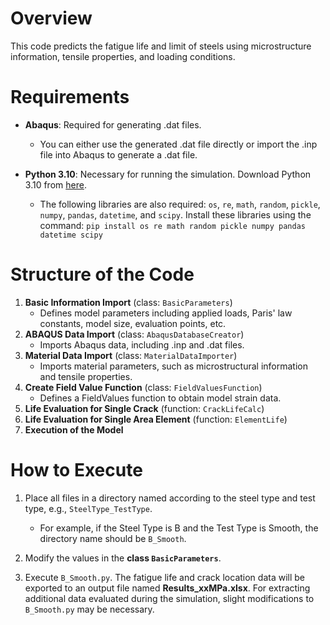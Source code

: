 # Overview
This code predicts the fatigue life and limit of steels using microstructure information, tensile properties, and loading conditions.

# Requirements
* **Abaqus**: Required for generating .dat files.
  * You can either use the generated .dat file directly or import the .inp file into Abaqus to generate a .dat file.
 
* **Python 3.10**: Necessary for running the simulation. Download Python 3.10 from [here](https://www.python.org/downloads/).
  * The following libraries are also required: `os`, `re`, `math`, `random`, `pickle`, `numpy`, `pandas`, `datetime`, and `scipy`. Install these libraries using the command:
    `pip install os re math random pickle numpy pandas datetime scipy`

# Structure of the Code
1. **Basic Information Import** (class: `BasicParameters`)
   * Defines model parameters including applied loads, Paris' law constants, model size, evaluation points, etc.
2. **ABAQUS Data Import** (class: `AbaqusDatabaseCreator`)
   * Imports Abaqus data, including .inp and .dat files.
3. **Material Data Import** (class: `MaterialDataImporter`)
   * Imports material parameters, such as microstructural information and tensile properties.
4. **Create Field Value Function** (class: `FieldValuesFunction`)
   * Defines a FieldValues function to obtain model strain data.
5. **Life Evaluation for Single Crack** (function: `CrackLifeCalc`)
6. **Life Evaluation for Single Area Element** (function: `ElementLife`)
7. **Execution of the Model**

# How to Execute
1. Place all files in a directory named according to the steel type and test type, e.g., `SteelType_TestType`.
   * For example, if the Steel Type is B and the Test Type is Smooth, the directory name should be `B_Smooth`.
2. Modify the values in the **class `BasicParameters`**.

3. Execute `B_Smooth.py`. The fatigue life and crack location data will be exported to an output file named **Results_xxMPa.xlsx**. For extracting additional data evaluated during the simulation, slight modifications to `B_Smooth.py` may be necessary.
